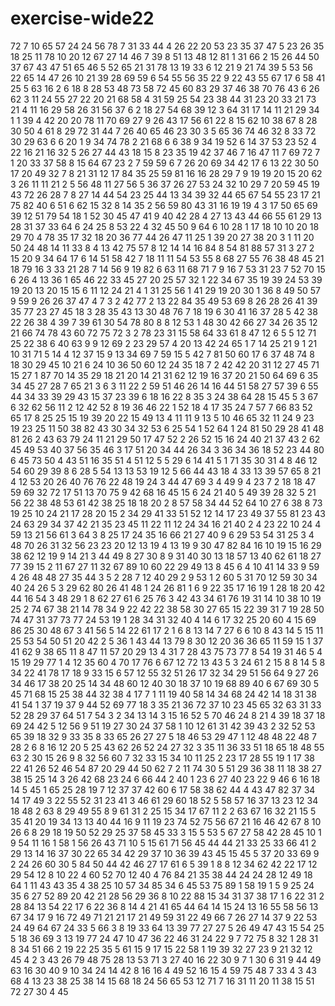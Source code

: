 # exercise-wide22
72
7
10
65
57
24
24
56
78
7
31
33
44
4
26
22
20
53
23
35
37
47
5
23
26
35
18
25
11
78
10
20
12
67
27
14
46
7
39
8
51
13
48
12
81
1
31
66
2
15
26
44
50
37
67
43
47
51
65
46
5
52
65
21
31
78
13
19
33
6
12
21
9
21
74
39
5
53
56
22
65
14
47
26
10
21
39
28
69
59
6
54
55
56
35
22
9
22
43
55
67
17
6
58
41
25
5
63
16
2
6
18
8
28
53
48
73
58
72
45
60
83
29
37
46
38
70
76
43
6
26
62
3
11
24
55
27
22
20
21
68
58
4
31
59
25
54
23
38
44
31
23
20
33
21
73
21
4
11
16
29
58
26
31
56
37
6
2
18
27
54
68
39
12
3
64
31
17
14
11
21
29
34
1
1
39
4
42
20
20
78
11
70
69
27
9
26
43
17
56
61
22
8
15
62
10
38
67
8
28
30
50
4
61
8
29
72
31
44
7
26
40
65
46
23
30
3
5
65
36
74
46
32
8
33
72
30
29
63
6
6
20
1
9
34
74
78
2
21
68
6
6
38
9
34
19
52
6
14
37
53
23
52
4
22
16
21
16
32
5
26
27
44
43
18
15
8
23
35
19
42
37
46
7
16
47
11
7
69
72
7
1
20
33
37
58
8
15
64
67
23
2
7
59
59
6
7
26
20
69
34
42
17
6
13
22
30
50
17
20
49
32
7
8
21
31
12
17
84
35
25
59
81
16
16
28
29
7
9
19
19
20
15
20
62
3
26
11
11
21
2
5
56
48
11
27
56
5
36
37
26
27
53
24
32
10
29
7
20
59
45
19
43
72
26
28
7
8
27
14
44
54
23
25
44
13
34
39
32
44
65
67
54
55
23
17
21
75
82
40
6
51
6
62
15
32
8
14
35
2
56
59
80
43
31
16
19
19
4
3
17
50
65
69
39
12
51
79
54
18
1
52
30
45
47
41
9
40
42
28
4
27
13
43
44
66
55
61
29
13
28
31
37
33
64
6
24
25
8
53
22
4
32
45
50
9
64
6
10
28
1
17
18
10
10
20
18
29
70
4
78
35
17
32
18
20
36
77
44
26
47
11
25
1
39
20
27
38
20
3
1
11
20
50
24
48
14
11
33
8
4
13
42
75
57
8
12
14
14
16
84
8
54
81
88
57
31
3
27
2
15
20
9
34
64
17
6
14
51
58
42
7
18
11
11
54
53
55
8
68
27
55
76
38
48
45
21
18
79
16
3
33
21
28
7
14
56
9
19
82
6
63
11
68
71
7
9
16
7
53
31
23
7
52
70
15
6
26
4
13
36
1
65
46
22
33
45
27
20
25
57
32
1
22
34
67
35
19
39
24
53
39
19
20
13
20
15
15
6
11
12
24
21
4
1
31
25
56
1
41
29
19
20
30
1
36
8
49
50
57
9
59
9
26
26
37
47
4
7
3
2
42
77
2
13
22
84
35
49
53
69
8
26
28
26
41
39
35
77
23
27
45
18
3
28
35
43
13
30
48
76
7
18
19
6
30
41
16
37
28
5
42
38
22
26
38
4
39
7
39
61
30
54
78
80
8
8
12
53
1
48
30
42
66
27
34
26
35
12
21
66
74
78
43
60
72
75
72
3
2
78
23
31
15
58
64
33
61
8
47
12
6
5
5
12
71
25
22
38
6
40
63
9
9
12
69
2
23
29
57
4
20
13
42
24
65
1
7
14
25
21
9
1
21
10
31
71
5
14
4
12
37
15
9
13
34
69
7
59
15
5
42
7
81
50
60
17
6
37
48
74
8
18
30
29
45
10
21
6
24
10
36
50
60
12
24
35
18
7
2
42
42
20
31
12
27
45
71
15
27
1
87
70
14
35
29
18
21
20
14
21
31
62
12
19
16
37
20
21
50
64
69
6
35
34
45
27
28
7
65
21
3
6
3
11
22
2
59
51
46
26
14
16
44
51
58
27
57
39
6
55
44
34
33
39
29
43
15
37
23
39
6
18
16
22
8
35
3
24
38
64
28
15
45
5
3
67
6
32
62
56
11
2
12
42
52
8
19
36
46
22
1
52
18
4
17
35
24
7
57
7
66
83
52
65
17
8
25
25
15
19
39
20
22
15
49
13
4
11
11
9
13
5
10
46
65
32
11
24
9
23
19
23
25
11
50
38
82
43
30
34
32
53
6
25
54
1
52
64
1
24
81
50
29
28
41
48
81
26
2
43
63
79
24
11
21
29
50
17
47
52
2
26
52
15
16
24
40
21
37
43
2
62
45
49
53
40
37
56
35
46
3
17
51
20
34
44
26
34
3
36
34
36
18
52
23
44
80
6
45
73
50
4
43
51
16
35
51
4
51
12
5
5
29
6
14
41
5
1
71
35
30
31
4
8
46
12
54
60
29
39
8
6
28
5
54
13
13
53
19
12
5
66
44
43
18
4
33
13
39
57
65
8
21
4
12
53
20
26
40
76
76
22
48
19
24
3
44
47
69
3
4
49
9
4
23
7
2
18
18
47
59
69
32
72
17
51
13
70
75
9
42
68
16
45
15
6
24
21
40
5
49
39
28
32
5
21
56
22
38
48
53
61
42
38
25
18
18
20
2
8
57
58
34
44
52
64
10
27
6
38
8
73
19
25
10
24
21
17
28
20
15
2
34
29
41
33
51
52
12
14
17
23
49
37
55
81
23
43
24
63
29
34
37
42
21
35
23
45
11
22
11
12
24
34
16
21
40
2
4
23
22
10
24
4
59
13
21
56
61
3
64
3
8
25
17
24
35
16
66
21
27
40
9
6
29
53
54
31
25
3
4
48
70
26
31
32
56
23
23
20
12
13
19
4
13
19
9
30
47
82
84
16
10
19
15
16
29
38
62
12
19
9
14
21
3
44
49
8
27
30
8
9
31
40
30
13
18
57
13
40
62
61
18
27
77
39
15
2
11
67
27
11
32
67
89
10
60
22
29
49
13
8
45
6
4
10
41
14
33
9
59
4
26
48
48
27
35
44
3
5
2
28
7
12
40
29
2
9
53
1
2
60
5
31
70
12
59
30
34
40
24
26
5
3
29
62
80
26
41
48
1
24
26
81
1
6
9
22
35
17
16
19
1
28
18
20
42
44
16
54
3
48
29
1
8
62
27
61
6
25
76
3
42
43
34
61
76
19
31
14
10
38
10
19
25
2
74
67
38
21
14
78
34
9
22
42
22
38
58
30
27
65
15
22
39
31
7
19
28
50
74
47
31
37
73
77
24
53
19
1
28
34
31
32
40
4
14
6
17
32
25
20
60
4
15
69
86
25
30
48
67
3
41
56
5
14
22
61
17
2
1
6
8
13
14
7
27
6
6
10
8
43
14
5
15
11
25
53
54
50
51
20
42
2
5
36
1
43
44
13
79
8
30
12
20
36
36
65
11
59
15
1
37
41
62
9
38
65
11
8
47
11
57
20
29
13
4
31
7
28
43
75
73
77
8
54
19
31
46
5
4
15
19
29
77
1
4
12
35
60
4
70
17
76
6
67
12
72
13
43
5
3
24
61
2
15
8
8
14
5
8
34
22
41
78
17
18
9
33
15
6
57
12
55
32
51
26
17
32
34
29
51
56
64
9
27
26
34
46
17
38
20
25
14
34
48
60
12
40
30
18
37
10
19
68
89
40
6
67
69
30
5
45
71
68
15
25
38
44
32
38
4
17
7
1
11
19
40
58
14
34
68
24
42
14
18
31
38
41
54
1
37
19
37
9
44
52
69
77
18
3
35
21
36
72
37
10
23
45
65
32
63
31
33
52
28
29
37
64
51
7
54
3
2
34
13
14
3
15
16
52
5
70
46
24
8
21
4
39
18
37
18
69
24
42
5
12
56
9
51
19
27
30
24
37
58
1
10
12
61
31
42
39
43
2
32
52
53
65
39
18
32
9
33
35
8
33
65
26
27
27
5
18
46
53
29
47
1
12
48
48
22
48
7
28
2
6
8
16
12
20
5
25
43
62
26
52
24
27
32
3
35
11
36
33
51
18
65
18
48
55
63
2
30
15
26
9
8
32
56
60
7
32
33
15
34
10
11
25
2
23
17
28
55
19
1
17
38
22
41
26
52
46
54
87
20
29
44
50
62
7
2
11
74
30
5
51
29
36
38
11
18
38
27
38
15
25
14
3
26
42
68
23
24
6
66
44
2
40
1
23
6
27
40
23
22
9
46
6
16
18
14
5
45
1
65
25
28
19
7
12
37
37
42
60
6
17
58
38
62
44
4
43
47
82
37
34
14
17
49
3
22
55
52
31
23
41
3
46
61
29
60
18
52
5
58
57
16
37
13
23
12
34
18
48
2
63
8
29
49
55
8
9
61
31
2
25
15
34
17
67
11
2
2
63
67
16
32
21
15
5
35
41
20
19
34
13
13
40
44
16
9
11
19
23
74
52
75
56
67
21
16
46
42
67
8
10
26
6
8
29
18
19
50
52
29
25
37
58
45
33
3
15
5
53
5
67
27
58
42
28
45
10
1
9
54
11
16
1
58
1
56
26
43
71
10
5
15
61
71
56
45
44
44
21
33
25
33
66
41
2
29
13
14
16
37
30
22
65
34
42
29
37
10
36
39
43
45
15
45
5
37
20
33
69
9
2
24
26
60
30
5
84
50
44
42
46
27
17
61
6
5
39
1
8
8
12
34
62
42
22
17
12
29
54
12
8
10
22
4
60
52
70
12
40
4
76
84
21
35
38
44
24
24
28
12
49
18
64
1
11
43
43
35
4
38
25
10
57
34
85
34
6
45
53
75
89
1
58
19
1
5
9
25
24
35
6
27
52
89
20
42
21
28
56
29
36
8
10
22
88
15
34
31
37
38
17
1
6
22
31
2
28
84
13
54
22
17
6
22
36
8
14
4
21
41
65
44
64
14
15
24
13
16
55
58
56
13
67
34
17
9
16
72
49
71
21
21
17
21
49
59
31
22
49
66
7
26
27
14
37
9
22
53
24
49
64
67
24
33
5
66
3
8
19
33
64
13
39
77
27
27
5
26
49
47
43
15
54
25
5
18
36
69
3
13
19
77
24
47
10
47
36
22
46
31
24
22
9
7
72
75
8
32
1
28
31
8
34
51
66
2
19
22
25
35
5
61
15
9
17
15
22
58
1
19
39
32
27
23
9
21
32
12
45
4
2
3
43
26
79
48
75
28
13
53
71
3
27
40
16
22
30
9
7
1
30
6
31
9
44
49
63
16
30
40
9
10
34
24
14
42
8
16
16
4
49
52
16
15
4
59
75
48
7
33
4
3
43
68
4
13
23
38
25
38
14
15
68
18
24
56
65
53
12
71
7
16
31
11
20
11
38
15
51
72
27
30
4
45
